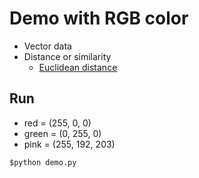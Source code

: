 # Demo with RGB color
* Vector data
* Distance or similarity
  * [Euclidean distance](https://en.wikipedia.org/wiki/Euclidean_distance)

## Run
* red = (255, 0, 0)
* green = (0, 255, 0)
* pink = (255, 192, 203)

```
$python demo.py
```

